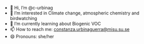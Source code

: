 - 👋 Hi, I’m @c-urbinag
- 👀 I’m interested in Climate change, atmospheric chemistry and birdwatching
- 🌱 I’m currently learning about Biogenic VOC
- 📫 How to reach me: constanza.urbinaguerra@misu.su.se
- 😄 Pronouns: she/her

<!---
c-urbinag/c-urbinag is a ✨ special ✨ repository because its `README.md` (this file) appears on your GitHub profile.
You can click the Preview link to take a look at your changes.
--->
